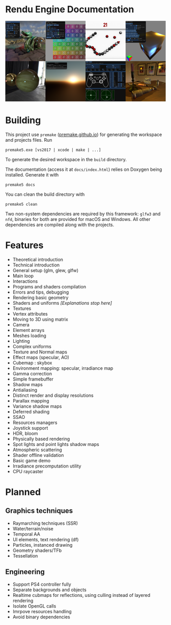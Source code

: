 # Rendu Engine Documentation

![Example of included demos](docs/img/header.png)

# Building

This project use `premake` ([premake.github.io](https://premake.github.io)) for generating the workspace and projects files.
Run

	premake5.exe [vs2017 | xcode | make | ...]
	
To generate the desired workspace in the `build` directory.

The documentation (access it at `docs/index.html`) relies on Doxygen being installed. Generate it with 

	premake5 docs

You can clean the build directory with

	premake5 clean

Two non-system dependencies are required by this framework: `glfw3` and `nfd`, binaries for both are provided for macOS and Windows. All other dependencies are compiled along with the projects.

# Features

- Theoretical introduction
- Technical introduction
- General setup (glm, glew, glfw)
- Main loop
- Interactions
- Programs and shaders compilation
- Errors and tips, debugging
- Rendering basic geometry 
- Shaders and uniforms *[Explanations stop here]*
- Textures
- Vertex attributes
- Moving to 3D using matrix
- Camera
- Element arrays
- Meshes loading
- Lighting
- Complex uniforms
- Texture and Normal maps
- Effect maps (specular, AO)
- Cubemap : skybox
- Environment mapping: specular, irradiance map
- Gamma correction
- Simple framebuffer
- Shadow maps
- Antialiasing
- Distinct render and display resolutions
- Parallax mapping
- Variance shadow maps
- Deferred shading
- SSAO
- Resources managers
- Joystick support
- HDR, bloom
- Physically based rendering
- Spot lights and point lights shadow maps
- Atmospheric scattering
- Shader offline validation
- Basic game demo
- Irradiance precomputation utility
- CPU raycaster

# Planned

## Graphics techniques

- Raymarching techniques (SSR)
- Water/terrain/noise
- Temporal AA
- UI elements, text rendering (df)
- Particles, instanced drawing
- Geometry shaders/TFb
- Tessellation

## Engineering

- Support PS4 controller fully
- Separate backgrounds and objects
- Realtime cubmaps for reflections, using culling instead of layered rendering
- Isolate OpenGL calls
- Imrpove resources handling
- Avoid binary dependencies
